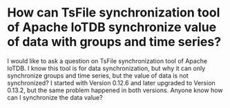 
# How can TsFile synchronization tool of Apache IoTDB synchronize value of data with groups and time series?

I would like to ask a question on TsFile synchronization tool of Apache IoTDB. I know this tool is for data synchronization, but why it can only synchronize groups and time series, but the value of data is not synchronized? I started with Version 0.12.6 and later upgraded to Version 0.13.2, but the same problem happened in both versions. Anyone know how can I synchronize the data value?

        